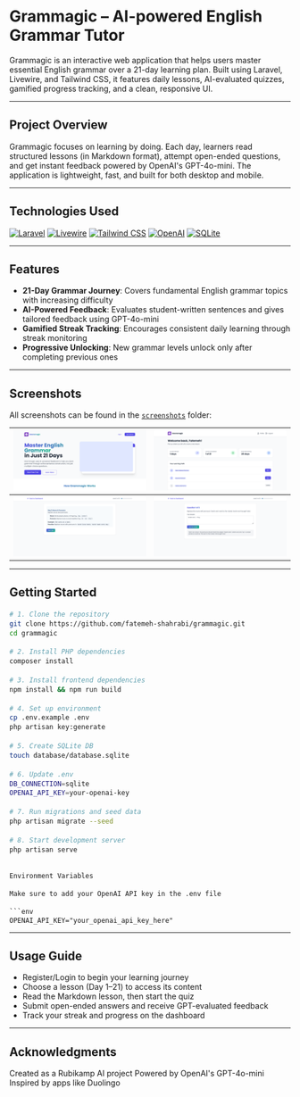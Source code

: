 # Grammagic – AI-powered English Grammar Tutor

Grammagic is an interactive web application that helps users master essential English grammar over a 21-day learning plan. Built using Laravel, Livewire, and Tailwind CSS, it features daily lessons, AI-evaluated quizzes, gamified progress tracking, and a clean, responsive UI.

---

## Project Overview

Grammagic focuses on learning by doing. Each day, learners read structured lessons (in Markdown format), attempt open-ended questions, and get instant feedback powered by OpenAI's GPT-4o-mini. The application is lightweight, fast, and built for both desktop and mobile.

---

## Technologies Used

[![Laravel](https://img.shields.io/badge/-Laravel-%23FF2D20?style=for-the-badge&logo=laravel&logoColor=white)](https://laravel.com)
[![Livewire](https://img.shields.io/badge/-Livewire-%2322C55E?style=for-the-badge&logo=laravel&logoColor=white)](https://laravel-livewire.com)
[![Tailwind CSS](https://img.shields.io/badge/-Tailwind_CSS-%2306B6D4?style=for-the-badge&logo=tailwind-css&logoColor=white)](https://tailwindcss.com)
[![OpenAI](https://img.shields.io/badge/-OpenAI-%23000000?style=for-the-badge&logo=openai&logoColor=white)](https://openai.com)
[![SQLite](https://img.shields.io/badge/-SQLite-%230073a6?style=for-the-badge&logo=sqlite&logoColor=white)](https://sqlite.org)

---

## Features

- **21-Day Grammar Journey**: Covers fundamental English grammar topics with increasing difficulty
- **AI-Powered Feedback**: Evaluates student-written sentences and gives tailored feedback using GPT-4o-mini
- **Gamified Streak Tracking**: Encourages consistent daily learning through streak monitoring
- **Progressive Unlocking**: New grammar levels unlock only after completing previous ones

---

## Screenshots

All screenshots can be found in the [`screenshots`](./screenshots) folder:

| ![Homepage](./Screenshots/Homepage.png) | ![Dashboard](./Screenshots/Dashboard.png) |
|-----------------------------------------|-------------------------------------------|
| ![Textbook](./Screenshots/textbook.png) | ![Test](./Screenshots/test.png)           |

---

## Getting Started

```bash
# 1. Clone the repository
git clone https://github.com/fatemeh-shahrabi/grammagic.git
cd grammagic

# 2. Install PHP dependencies
composer install

# 3. Install frontend dependencies
npm install && npm run build

# 4. Set up environment
cp .env.example .env
php artisan key:generate

# 5. Create SQLite DB
touch database/database.sqlite

# 6. Update .env
DB_CONNECTION=sqlite
OPENAI_API_KEY=your-openai-key

# 7. Run migrations and seed data
php artisan migrate --seed

# 8. Start development server
php artisan serve
```
```

Environment Variables

Make sure to add your OpenAI API key in the .env file

```env
OPENAI_API_KEY="your_openai_api_key_here"
```
---

## Usage Guide

- Register/Login to begin your learning journey
- Choose a lesson (Day 1–21) to access its content
- Read the Markdown lesson, then start the quiz
- Submit open-ended answers and receive GPT-evaluated feedback
- Track your streak and progress on the dashboard

---

## Acknowledgments

Created as a Rubikamp AI project
Powered by OpenAI's GPT-4o-mini
Inspired by apps like Duolingo


